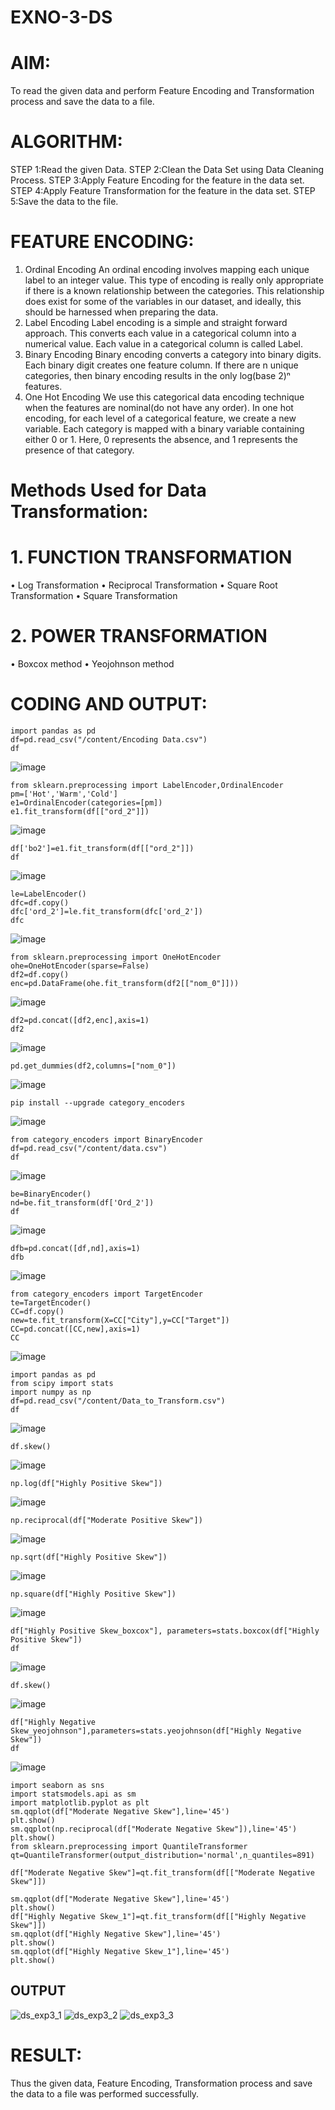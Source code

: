 # EXNO-3-DS

# AIM:
To read the given data and perform Feature Encoding and Transformation process and save the data to a file.

# ALGORITHM:
STEP 1:Read the given Data.
STEP 2:Clean the Data Set using Data Cleaning Process.
STEP 3:Apply Feature Encoding for the feature in the data set.
STEP 4:Apply Feature Transformation for the feature in the data set.
STEP 5:Save the data to the file.

# FEATURE ENCODING:
1. Ordinal Encoding
An ordinal encoding involves mapping each unique label to an integer value. This type of encoding is really only appropriate if there is a known relationship between the categories. This relationship does exist for some of the variables in our dataset, and ideally, this should be harnessed when preparing the data.
2. Label Encoding
Label encoding is a simple and straight forward approach. This converts each value in a categorical column into a numerical value. Each value in a categorical column is called Label.
3. Binary Encoding
Binary encoding converts a category into binary digits. Each binary digit creates one feature column. If there are n unique categories, then binary encoding results in the only log(base 2)ⁿ features.
4. One Hot Encoding
We use this categorical data encoding technique when the features are nominal(do not have any order). In one hot encoding, for each level of a categorical feature, we create a new variable. Each category is mapped with a binary variable containing either 0 or 1. Here, 0 represents the absence, and 1 represents the presence of that category.

# Methods Used for Data Transformation:
  # 1. FUNCTION TRANSFORMATION
• Log Transformation
• Reciprocal Transformation
• Square Root Transformation
• Square Transformation
  # 2. POWER TRANSFORMATION
• Boxcox method
• Yeojohnson method

# CODING AND OUTPUT:
  ```
import pandas as pd
df=pd.read_csv("/content/Encoding Data.csv")
df
```
![image](https://github.com/Munimadhuriganji/EXNO-3-DS/assets/138849444/bd1324af-f47f-4d54-a05a-6699aa14369d)
```
from sklearn.preprocessing import LabelEncoder,OrdinalEncoder
pm=['Hot','Warm','Cold']
e1=OrdinalEncoder(categories=[pm])
e1.fit_transform(df[["ord_2"]])
```
![image](https://github.com/Munimadhuriganji/EXNO-3-DS/assets/138849444/eccfe2e0-e213-4011-9187-1bd11162a0bd)
```
df['bo2']=e1.fit_transform(df[["ord_2"]])
df
```
![image](https://github.com/Munimadhuriganji/EXNO-3-DS/assets/138849444/d2fae3b3-109d-4d95-b2c5-5205e5cd32d8)
```
le=LabelEncoder()
dfc=df.copy()
dfc['ord_2']=le.fit_transform(dfc['ord_2'])
dfc
```
![image](https://github.com/Munimadhuriganji/EXNO-3-DS/assets/138849444/f9c1cae8-754e-4097-b6de-3700b13ae143)
```
from sklearn.preprocessing import OneHotEncoder
ohe=OneHotEncoder(sparse=False)
df2=df.copy()
enc=pd.DataFrame(ohe.fit_transform(df2[["nom_0"]]))
```
![image](https://github.com/Munimadhuriganji/EXNO-3-DS/assets/138849444/75072fbd-e118-4da3-986d-a32436cd9518)

```
df2=pd.concat([df2,enc],axis=1)
df2
```
![image](https://github.com/Munimadhuriganji/EXNO-3-DS/assets/138849444/a147c299-bea9-4aa6-ac02-08900a60a11b)
```
pd.get_dummies(df2,columns=["nom_0"])
```
![image](https://github.com/Munimadhuriganji/EXNO-3-DS/assets/138849444/84b3ee3c-672b-4082-b21f-c7f7431b2a8a)
```
pip install --upgrade category_encoders
```
![image](https://github.com/Munimadhuriganji/EXNO-3-DS/assets/138849444/c817945c-ed35-4364-b3b3-ed9e08a7f1c3)
```
from category_encoders import BinaryEncoder
df=pd.read_csv("/content/data.csv")
df
```
![image](https://github.com/Munimadhuriganji/EXNO-3-DS/assets/138849444/58578bf2-c0b8-4b15-8c8e-33361d94bbdf)
```
be=BinaryEncoder()
nd=be.fit_transform(df['Ord_2'])
df
```
![image](https://github.com/Munimadhuriganji/EXNO-3-DS/assets/138849444/c989221a-34ab-406e-b822-b70343249c7a)
```
dfb=pd.concat([df,nd],axis=1)
dfb
```
![image](https://github.com/Munimadhuriganji/EXNO-3-DS/assets/138849444/b00a32bd-97da-46c7-ad85-266929ea4774)
```
from category_encoders import TargetEncoder
te=TargetEncoder()
CC=df.copy()
new=te.fit_transform(X=CC["City"],y=CC["Target"])
CC=pd.concat([CC,new],axis=1)
CC
```
![image](https://github.com/Munimadhuriganji/EXNO-3-DS/assets/138849444/95df5a37-21a9-49e3-b8ba-15b6756a0c0b)
```
import pandas as pd
from scipy import stats
import numpy as np
df=pd.read_csv("/content/Data_to_Transform.csv")
df
```
![image](https://github.com/Munimadhuriganji/EXNO-3-DS/assets/138849444/d8f3e388-95ec-444a-9d16-d8e064785968)
```
df.skew()
```
![image](https://github.com/Munimadhuriganji/EXNO-3-DS/assets/138849444/e428b1f0-3529-41e9-96ea-7933f3d2f55f)
```
np.log(df["Highly Positive Skew"])
```
![image](https://github.com/Munimadhuriganji/EXNO-3-DS/assets/138849444/e44e43e8-e4c2-4222-923b-8e703b3a90f2)
```
np.reciprocal(df["Moderate Positive Skew"])
```
![image](https://github.com/Munimadhuriganji/EXNO-3-DS/assets/138849444/c90dbabb-fa48-4d13-87c4-313c462f525f)
```
np.sqrt(df["Highly Positive Skew"])
```
![image](https://github.com/Munimadhuriganji/EXNO-3-DS/assets/138849444/3dc6d748-9a7a-4622-b1eb-0670bfac103f)
```
np.square(df["Highly Positive Skew"])
```
![image](https://github.com/Munimadhuriganji/EXNO-3-DS/assets/138849444/983509e9-045e-4d0d-92f0-fb08b2425ad0)
```
df["Highly Positive Skew_boxcox"], parameters=stats.boxcox(df["Highly Positive Skew"])
df
```
![image](https://github.com/Munimadhuriganji/EXNO-3-DS/assets/138849444/59b88eab-ad13-49b2-a769-5a937aad39ee)
```
df.skew()
```
![image](https://github.com/Munimadhuriganji/EXNO-3-DS/assets/138849444/212f5fb0-fecf-40e9-9e77-1873b7b683d9)
```
df["Highly Negative Skew_yeojohnson"],parameters=stats.yeojohnson(df["Highly Negative Skew"])
df
```
![image](https://github.com/Munimadhuriganji/EXNO-3-DS/assets/138849444/0451fb7c-e01a-4d57-a33c-d7d19f9b6f7a)

```
import seaborn as sns
import statsmodels.api as sm
import matplotlib.pyplot as plt
sm.qqplot(df["Moderate Negative Skew"],line='45')
plt.show()
sm.qqplot(np.reciprocal(df["Moderate Negative Skew"]),line='45')
plt.show()
from sklearn.preprocessing import QuantileTransformer
qt=QuantileTransformer(output_distribution='normal',n_quantiles=891)

df["Moderate Negative Skew"]=qt.fit_transform(df[["Moderate Negative Skew"]])

sm.qqplot(df["Moderate Negative Skew"],line='45')
plt.show()
df["Highly Negative Skew_1"]=qt.fit_transform(df[["Highly Negative Skew"]])
sm.qqplot(df["Highly Negative Skew"],line='45')
plt.show()
sm.qqplot(df["Highly Negative Skew_1"],line='45')
plt.show()
```

## OUTPUT
![ds_exp3_1](https://github.com/Thirukaalathessvarar-S/EXNO-3-DS/assets/121166390/6632f2eb-f757-4f92-84ba-e37d1550ffd9)
![ds_exp3_2](https://github.com/Thirukaalathessvarar-S/EXNO-3-DS/assets/121166390/5a949314-8706-49e0-aa3d-7b39e891239e)
![ds_exp3_3](https://github.com/Thirukaalathessvarar-S/EXNO-3-DS/assets/121166390/58aa9bb8-8f27-4249-a398-c1089376b17d)


# RESULT:
Thus the given data, Feature Encoding, Transformation process and save the data to a file was performed successfully.
       
